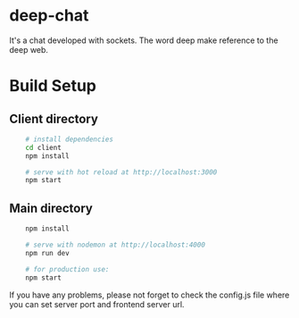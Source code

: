 # deep-chat
It's a chat developed with sockets. The word deep make reference to the deep web.



# Build Setup

## Client directory
``` bash
    # install dependencies
    cd client
    npm install

    # serve with hot reload at http://localhost:3000
    npm start
```

## Main directory
``` bash
    npm install

    # serve with nodemon at http://localhost:4000
    npm run dev

    # for production use:
    npm start
```

If you have any problems, please not forget to check the config.js file where you can set server port and frontend server url.